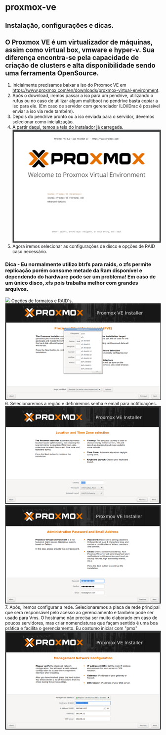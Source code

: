 # proxmox-ve
## Instalação, configurações e dicas.

## O Proxmox VE é um virtualizador de máquinas, assim como virtual box, vmware e hyper-v. Sua diferença encontra-se pela capacidade de criação de clusters e alta disponibilidade sendo uma ferramenta OpenSource.

1. Inicialmente precisamos baixar a iso do Proxmox VE em https://www.proxmox.com/en/downloads/proxmox-virtual-environment.
2. Após o download, iremos passar a iso para um pendrive, utilizando o rufus ou no caso de utilizar algum multiboot no pendrive basta copiar a iso para ele. (Em caso de servidor com gerenciador ILO/iDrac é possivel enviar a iso via rede também).
3. Depois do pendrive pronto ou a iso enviada para o servidor, devemos selecionar como inicialização.
4. A partir daqui, temos a tela do instalador já carregada.
![](https://github.com/sousa-97/proxmox-ve/blob/main/Captura%20de%20tela%202024-12-02%20073657.png?raw=true)
5. Agora iremos selecionar as configurações de disco e opções de RAID caso necessário.
### Dica - Eu normalmente utilizo btrfs para raids, o zfs permite replicação porém consome metade da Ram disponível e dependendo do hardware pode ser um problema! Em caso de um único disco, xfs pois trabalha melhor com grandes arquivos.
![](https://github.com/user-attachments/assets/41ee8f9c-3d77-44c7-810c-f01e73acfeed)
Opções de formatos e RAID's.
![](https://github.com/sousa-97/proxmox-ve/blob/main/Captura%20de%20tela%202024-12-02%20074537.png?raw=true)
6. Selecionaremos a região e definiremos senha e email para notificações.
![](https://github.com/sousa-97/proxmox-ve/blob/main/Captura%20de%20tela%202024-12-02%20074703.png?raw=true)
![](https://github.com/sousa-97/proxmox-ve/blob/main/Captura%20de%20tela%202024-12-02%20074713.png?raw=true)
7. Após, iremos configurar a rede. Selecionaremos a placa de rede principal que será responsável pelo acesso ao gerenciamento e também pode ser usado para Vms.
O hostname não precisa ser muito elaborado em caso de poucos servidores, mas criar nomenclaturas que façam sentido é uma boa prática e facilita o gerenciamento. Eu costumo iniciar com "pmx"
![](https://github.com/sousa-97/proxmox-ve/blob/main/Captura%20de%20tela%202024-12-02%20074721.png?raw=true)
